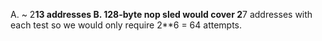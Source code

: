 A.
~ 2**13 addresses
B.
128-byte nop sled would cover 2**7 addresses with each test so we would only
require 2**6 = 64 attempts.
